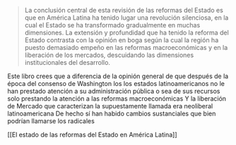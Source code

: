 >La conclusión central de esta revisión de las reformas del Estado es que en América Latina ha tenido lugar una revolución silenciosa, en la cual el Estado se ha transformado gradualmente en muchas dimensiones. La extensión y profundidad que ha tenido la reforma del Estado contrasta con la opinión en boga según la cual la región ha puesto demasiado empeño en las reformas macroeconómicas y en la liberación de los mercados, descuidando las dimensiones institucionales del desarrollo.

Este libro crees que a diferencia de la opinión general de que después de la época del consenso de Washington los los estados latinoamericanos no le han prestado atención a su administración pública o sea de sus recursos solo prestando la atención a las reformas macroeconómicas Y la liberación de Mercado que caracterizan la supuestamente llamada era neoliberal latinoamericana De hecho sí han habido cambios sustanciales que bien podrían llamarse los radicales

[[El estado de las reformas del Estado en América Latina]]